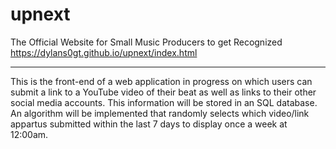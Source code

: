 # upnext
The Official Website for Small Music Producers to get Recognized
https://dylans0gt.github.io/upnext/index.html

---
This is the front-end of a web application in progress on which users can submit a link to a YouTube video of their beat as well as links to their other social 
media accounts. This information will be stored in an SQL database. An algorithm will be implemented that randomly selects which video/link appartus submitted within the last 7 days to display once a week at 12:00am.
